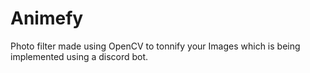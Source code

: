 # Animefy
Photo filter made using OpenCV to tonnify your Images which is being implemented using a discord bot.
